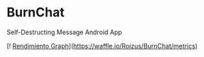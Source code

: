 # BurnChat
Self-Destructing Message Android App



[! [Rendimiento Graph](https://graphs.waffle.io/Roizus/BurnChat/throughput.svg)](https://waffle.io/Roizus/BurnChat/metrics)
